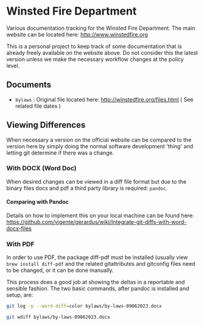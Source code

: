 # Winsted Fire Department
Various documentation tracking for the Winsted Fire Department.  The main website can be located here: http://www.winstedfire.org

This is a personal project to keep track of some documentation that is already freely available on the website above.  Do not consider this the latest version unless we make the necessary workflow changes at the policy level.

## Documents
- `bylaws` : Original file located here: http://winstedfire.org/files.html ( See related file dates )


## Viewing Differences
When necessary a version on the official website can be compared to the version here by simply doing the normal software development 'thing' and letting git determine if there was a change.


### With DOCX (Word Doc)
When desired changes can be viewed in a diff file format but due to the binary files docx and pdf a third party library is required: `pandoc`.

#### Comparing with Pandoc
Details on how to implement this on your local machine can be found here: https://github.com/vigente/gerardus/wiki/Integrate-git-diffs-with-word-docx-files  

### With PDF
In order to use PDF, the package diff-pdf must be installed (usually view `brew install diff-pdf` and the related gitattributes and gitconfig files need to be changed, or it can be done manually.

This process does a good job at showing the deltas in a reportable and sensible fashion.  The two basic commands, after pandoc is installed and setup, are:

```bash
git log -p --word-diff=color bylaws/by-laws-09062023.docx 
```

```bash
git wdiff bylaws/by-laws-09062023.docx
```



